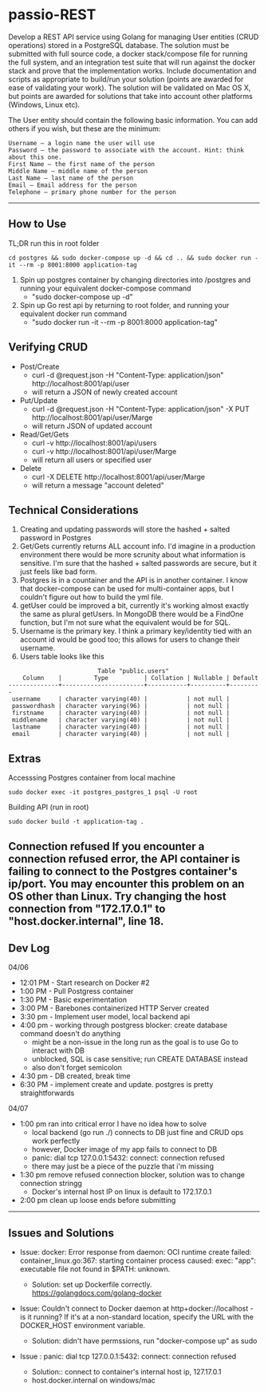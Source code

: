 # passio-REST

Develop a REST API service using Golang for managing User entities (CRUD operations) stored in a PostgreSQL database.  The solution must be submitted with full source code, a docker stack/compose file for running the full system, and an integration test suite that will run against the docker stack and prove that the implementation works.  Include documentation and scripts as appropriate to build/run your solution (points are awarded for ease of validating your work).  The solution will be validated on Mac OS X, but points are awarded for solutions that take into account other platforms (Windows, Linux etc).

The User entity should contain the following basic information.  You can add others if you wish, but these are the minimum:

    Username – a login name the user will use
    Password – the password to associate with the account. Hint: think about this one.
    First Name – the first name of the person
    Middle Name – middle name of the person
    Last Name – last name of the person
    Email – Email address for the person
    Telephone – primary phone number for the person
------
## How to Use
TL;DR run this in root folder
```
cd postgres && sudo docker-compose up -d && cd .. && sudo docker run -it --rm -p 8001:8000 application-tag
```

1. Spin up postgres container by changing directories into /postgres and running your equivalent docker-compose command
    - "sudo docker-compose up -d"
3. Spin up Go rest api by returning to root folder, and running your equivalent docker run command
    - "sudo docker run -it --rm -p 8001:8000 application-tag"

## Verifying CRUD
- Post/Create
    - curl -d @request.json -H "Content-Type: application/json" http://localhost:8001/api/user
    - will return a JSON of newly created account
- Put/Update
    - curl -d @request.json -H "Content-Type: application/json" -X PUT  http://localhost:8001/api/user/Marge
    - will return JSON of updated account
- Read/Get/Gets
    - curl -v http://localhost:8001/api/users
    - curl -v http://localhost:8001/api/user/Marge
    - will return all users or specified user
- Delete
    - curl -X DELETE  http://localhost:8001/api/user/Marge
    - will return a message "account deleted"


## Technical Considerations
1. Creating and updating passwords will store the hashed + salted password in Postgres
2. Get/Gets currently returns ALL account info. I'd imagine in a production environment there would be more scrunity about what information is sensitive. I'm sure that the hashed + salted passwords are secure, but it just feels like bad form.
3. Postgres is in a countainer and the API is in another container. I know that docker-compose can be used for multi-container apps, but I couldn't figure out how to build the yml file.
4. getUser could be improved a bit, currently it's working almost exactly the same as plural getUsers. In MongoDB there would be a FindOne function, but I'm not sure what the equivalent would be for SQL.
5. Username is the primary key. I think a primary key/identity tied with an account id would be good too; this allows for users to change their username.
6. Users table looks like this
```
                         Table "public.users"
    Column    |         Type          | Collation | Nullable | Default 
--------------+-----------------------+-----------+----------+---------
 username     | character varying(40) |           | not null | 
 passwordhash | character varying(96) |           | not null | 
 firstname    | character varying(40) |           | not null | 
 middlename   | character varying(40) |           | not null | 
 lastname     | character varying(40) |           | not null | 
 email        | character varying(40) |           | not null | 
```

## Extras
Accesssing Postgres container from local machine
```
sudo docker exec -it postgres_postgres_1 psql -U root
```

Building API (run in root)
```
sudo docker build -t application-tag .
```

Connection refused
If you encounter a connection refused error, the API container is failing to connect to the Postgres container's ip/port. You may encounter this problem on an OS other than Linux. Try changing the host connection from "172.17.0.1" to "host.docker.internal", line 18.
------

## Dev Log
04/06
- 12:01 PM - Start research on Docker #2 
- 1:00 PM - Pull Postgress container
- 1:30 PM - Basic experimentation 
- 3:00 PM - Barebones containerized HTTP Server created
- 3:30 pm - Implement user model, local backend api
- 4:00 pm - working through postgress blocker: create database command doesn't do anything
    - might be a non-issue in the long run as the goal is to use Go to interact with DB
    - unblocked, SQL is case sensitive; run CREATE DATABASE <name> instead
    - also don't forget semicolon
 - 4:30 pm - DB created, break time
 - 6:30 PM - implement create and update. postgres is pretty straightforwards

04/07
- 1:00 pm ran into critical error I have no idea how to solve
    - local backend (go run ./) connects to DB just fine and CRUD ops work perfectly
    - however, Docker image of my app fails to connect to DB
    - panic: dial tcp 127.0.0.1:5432: connect: connection refused
    - there may just be a piece of the puzzle that i'm missing
- 1:30 pm remove refused connection blocker, solution was to change connection stringg
    - Docker's internal host IP on linux is default to 172.17.0.1
- 2:00 pm clean up loose ends before submitting

------ 
## Issues and Solutions
- Issue: docker: Error response from daemon: OCI runtime create failed: container_linux.go:367: starting container process caused: exec: "app": executable file not found in $PATH: unknown.
    - Solution: set up Dockerfile correctly. https://golangdocs.com/golang-docker

- Issue: Couldn't connect to Docker daemon at http+docker://localhost - is it running? If it's at a non-standard location, specify the URL with the DOCKER_HOST environment variable.
    - Solution: didn't have permssions, run "docker-compose up" as sudo

- Issue : panic: dial tcp 127.0.0.1:5432: connect: connection refused
    - Solution:: connect to container's internal host ip, 127.17.0.1
    - host.docker.internal on windows/mac
